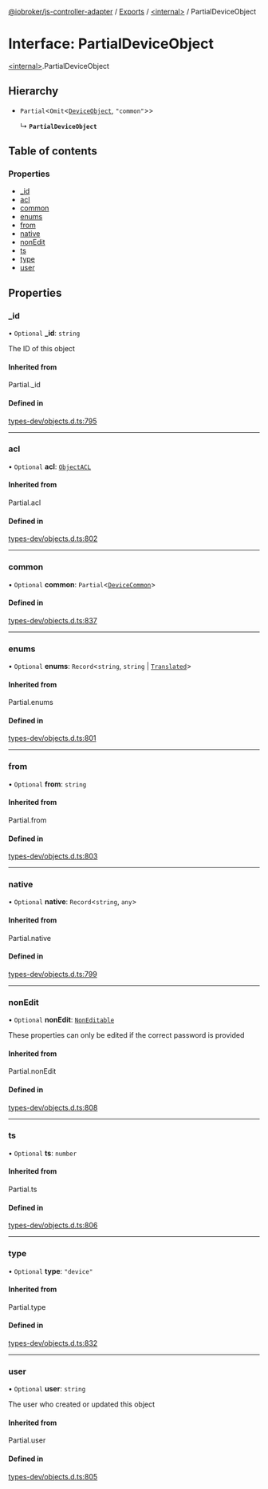 [@iobroker/js-controller-adapter](../README.md) / [Exports](../modules.md) / [\<internal\>](../modules/internal_.md) / PartialDeviceObject

# Interface: PartialDeviceObject

[\<internal\>](../modules/internal_.md).PartialDeviceObject

## Hierarchy

- `Partial`\<`Omit`\<[`DeviceObject`](internal_.DeviceObject.md), ``"common"``\>\>

  ↳ **`PartialDeviceObject`**

## Table of contents

### Properties

- [\_id](internal_.PartialDeviceObject.md#_id)
- [acl](internal_.PartialDeviceObject.md#acl)
- [common](internal_.PartialDeviceObject.md#common)
- [enums](internal_.PartialDeviceObject.md#enums)
- [from](internal_.PartialDeviceObject.md#from)
- [native](internal_.PartialDeviceObject.md#native)
- [nonEdit](internal_.PartialDeviceObject.md#nonedit)
- [ts](internal_.PartialDeviceObject.md#ts)
- [type](internal_.PartialDeviceObject.md#type)
- [user](internal_.PartialDeviceObject.md#user)

## Properties

### \_id

• `Optional` **\_id**: `string`

The ID of this object

#### Inherited from

Partial.\_id

#### Defined in

[types-dev/objects.d.ts:795](https://github.com/ioBroker/ioBroker.js-controller/blob/4020943e/packages/types-dev/objects.d.ts#L795)

___

### acl

• `Optional` **acl**: [`ObjectACL`](internal_.ObjectACL.md)

#### Inherited from

Partial.acl

#### Defined in

[types-dev/objects.d.ts:802](https://github.com/ioBroker/ioBroker.js-controller/blob/4020943e/packages/types-dev/objects.d.ts#L802)

___

### common

• `Optional` **common**: `Partial`\<[`DeviceCommon`](internal_.DeviceCommon.md)\>

#### Defined in

[types-dev/objects.d.ts:837](https://github.com/ioBroker/ioBroker.js-controller/blob/4020943e/packages/types-dev/objects.d.ts#L837)

___

### enums

• `Optional` **enums**: `Record`\<`string`, `string` \| [`Translated`](../modules/internal_.md#translated)\>

#### Inherited from

Partial.enums

#### Defined in

[types-dev/objects.d.ts:801](https://github.com/ioBroker/ioBroker.js-controller/blob/4020943e/packages/types-dev/objects.d.ts#L801)

___

### from

• `Optional` **from**: `string`

#### Inherited from

Partial.from

#### Defined in

[types-dev/objects.d.ts:803](https://github.com/ioBroker/ioBroker.js-controller/blob/4020943e/packages/types-dev/objects.d.ts#L803)

___

### native

• `Optional` **native**: `Record`\<`string`, `any`\>

#### Inherited from

Partial.native

#### Defined in

[types-dev/objects.d.ts:799](https://github.com/ioBroker/ioBroker.js-controller/blob/4020943e/packages/types-dev/objects.d.ts#L799)

___

### nonEdit

• `Optional` **nonEdit**: [`NonEditable`](internal_.NonEditable.md)

These properties can only be edited if the correct password is provided

#### Inherited from

Partial.nonEdit

#### Defined in

[types-dev/objects.d.ts:808](https://github.com/ioBroker/ioBroker.js-controller/blob/4020943e/packages/types-dev/objects.d.ts#L808)

___

### ts

• `Optional` **ts**: `number`

#### Inherited from

Partial.ts

#### Defined in

[types-dev/objects.d.ts:806](https://github.com/ioBroker/ioBroker.js-controller/blob/4020943e/packages/types-dev/objects.d.ts#L806)

___

### type

• `Optional` **type**: ``"device"``

#### Inherited from

Partial.type

#### Defined in

[types-dev/objects.d.ts:832](https://github.com/ioBroker/ioBroker.js-controller/blob/4020943e/packages/types-dev/objects.d.ts#L832)

___

### user

• `Optional` **user**: `string`

The user who created or updated this object

#### Inherited from

Partial.user

#### Defined in

[types-dev/objects.d.ts:805](https://github.com/ioBroker/ioBroker.js-controller/blob/4020943e/packages/types-dev/objects.d.ts#L805)
